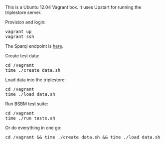 This is a Ubuntu 12.04 Vagrant box. It uses Upstart for running the triplestore server.

Provision and login:
<pre>
vagrant up
vagrant ssh
</pre>

The Sparql endpoint is [here](http://localhost:8081/sparql).

Create test data:
<pre>
cd /vagrant
time ./create_data.sh
</pre>

Load data into the triplestore:
<pre>
cd /vagrant
time ./load_data.sh
</pre>

Run BSBM test suite:

<pre>
cd /vagrant
time ./run_tests.sh
</pre>

Or do everything in one go:
<pre>
cd /vagrant && time ./create_data.sh && time ./load_data.sh && time ./run_tests.sh
</pre>
